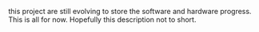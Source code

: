 this project are still evolving
to store the software and hardware progress.
This is all for now. Hopefully this description not to short.
